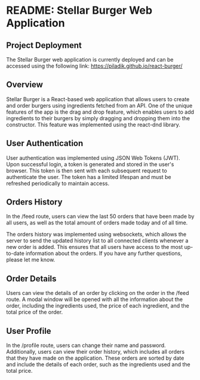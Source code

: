 # README: Stellar Burger Web Application

## Project Deployment

The Stellar Burger web application is currently deployed and can be accessed using the following link: https://piladik.github.io/react-burger/

## Overview

Stellar Burger is a React-based web application that allows users to create and order burgers using ingredients fetched from an API. One of the unique features of the app is the drag and drop feature, which enables users to add ingredients to their burgers by simply dragging and dropping them into the constructor. This feature was implemented using the react-dnd library.

## User Authentication

User authentication was implemented using JSON Web Tokens (JWT). Upon successful login, a token is generated and stored in the user's browser. This token is then sent with each subsequent request to authenticate the user. The token has a limited lifespan and must be refreshed periodically to maintain access.

## Orders History

In the /feed route, users can view the last 50 orders that have been made by all users, as well as the total amount of orders made today and of all time.

The orders history was implemented using websockets, which allows the server to send the updated history list to all connected clients whenever a new order is added. This ensures that all users have access to the most up-to-date information about the orders. If you have any further questions, please let me know.

## Order Details

Users can view the details of an order by clicking on the order in the /feed route. A modal window will be opened with all the information about the order, including the ingredients used, the price of each ingredient, and the total price of the order.

## User Profile

In the /profile route, users can change their name and password. Additionally, users can view their order history, which includes all orders that they have made on the application. These orders are sorted by date and include the details of each order, such as the ingredients used and the total price.
